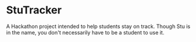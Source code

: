 # StuTracker

A Hackathon project intended to help students stay on track. Though Stu is in the name, you don't necessarily have to be a student to use it.